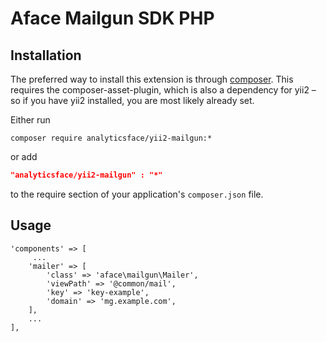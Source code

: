 Aface Mailgun SDK PHP
=====================


Installation
------------
The preferred way to install this extension is through [composer](http://getcomposer.org/download/). This requires the 
composer-asset-plugin, which is also a dependency for yii2 – so if you have yii2 installed, you are most likely already 
set.


Either run

```
composer require analyticsface/yii2-mailgun:*
```
or add

```json
"analyticsface/yii2-mailgun" : "*"
```

to the require section of your application's `composer.json` file.

Usage
-----

```
'components' => [
     ...
    'mailer' => [
        'class' => 'aface\mailgun\Mailer',
        'viewPath' => '@common/mail',
        'key' => 'key-example',
        'domain' => 'mg.example.com',
    ],
    ...
],
```